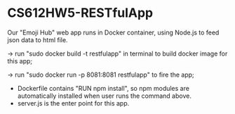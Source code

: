 # CS612HW5-RESTfulApp

Our "Emoji Hub" web app runs in Docker container, using Node.js to feed json data to html file.

  -> run "sudo docker build -t restfulapp" in terminal to build docker image for this app;
  
  -> run "sudo docker run -p 8081:8081 restfulapp" to fire the app;
  
* Dockerfile contains "RUN npm install", so npm modules are automatically installed when user runs the command above.
* server.js is the enter point for this app. 
